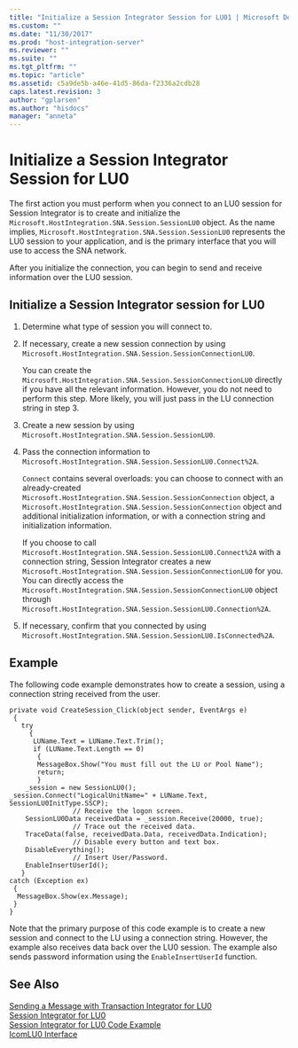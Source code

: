 ```yaml
---
title: "Initialize a Session Integrator Session for LU01 | Microsoft Docs"
ms.custom: ""
ms.date: "11/30/2017"
ms.prod: "host-integration-server"
ms.reviewer: ""
ms.suite: ""
ms.tgt_pltfrm: ""
ms.topic: "article"
ms.assetid: c5a9de5b-a46e-41d5-86da-f2336a2cdb28
caps.latest.revision: 3
author: "gplarsen"
ms.author: "hisdocs"
manager: "anneta"
---
```

# Initialize a Session Integrator Session for LU0
The first action you must perform when you connect to an LU0 session for Session  Integrator is to create and initialize the `Microsoft.HostIntegration.SNA.Session.SessionLU0` object. As the name implies, `Microsoft.HostIntegration.SNA.Session.SessionLU0` represents the LU0 session to your application, and is the primary interface that you will use to access the SNA network.  
  
 After you initialize the connection, you can begin to send and receive information over the LU0 session.  
  
## Initialize a Session Integrator session for LU0  
  
1.  Determine what type of session you will connect to.  
  
2.  If necessary, create a new session connection by using `Microsoft.HostIntegration.SNA.Session.SessionConnectionLU0`.  
  
     You can create the `Microsoft.HostIntegration.SNA.Session.SessionConnectionLU0` directly if you have all the relevant information. However, you do not need to perform this step. More likely, you will just pass in the LU connection string in step 3.  
  
3.  Create a new session by using `Microsoft.HostIntegration.SNA.Session.SessionLU0`.  
  
4.  Pass the connection information to `Microsoft.HostIntegration.SNA.Session.SessionLU0.Connect%2A`.  
  
     `Connect` contains several overloads: you can choose to connect with an already-created `Microsoft.HostIntegration.SNA.Session.SessionConnection` object, a `Microsoft.HostIntegration.SNA.Session.SessionConnection` object and additional initialization information, or with a connection string and initialization information.  
  
     If you choose to call `Microsoft.HostIntegration.SNA.Session.SessionLU0.Connect%2A` with a connection string, Session Integrator creates a new `Microsoft.HostIntegration.SNA.Session.SessionConnectionLU0` for you. You can directly access the `Microsoft.HostIntegration.SNA.Session.SessionConnectionLU0` object through `Microsoft.HostIntegration.SNA.Session.SessionLU0.Connection%2A`.  
  
5.  If necessary, confirm that you connected by using `Microsoft.HostIntegration.SNA.Session.SessionLU0.IsConnected%2A`.  
  
## Example  
 The following code example demonstrates how to create a session, using a connection string received from the user.  
  
```  
private void CreateSession_Click(object sender, EventArgs e)  
 {  
   try  
     {  
      LUName.Text = LUName.Text.Trim();  
      if (LUName.Text.Length == 0)  
       {  
       MessageBox.Show("You must fill out the LU or Pool Name");  
       return;  
       }  
    _session = new SessionLU0();    _session.Connect("LogicalUnitName=" + LUName.Text, SessionLU0InitType.SSCP);  
                // Receive the logon screen.  
    SessionLU0Data receivedData = _session.Receive(20000, true);  
                // Trace out the received data.  
    TraceData(false, receivedData.Data, receivedData.Indication);  
                // Disable every button and text box.  
    DisableEverything();  
                // Insert User/Password.  
    EnableInsertUserId();  
   }  
catch (Exception ex)  
 {  
  MessageBox.Show(ex.Message);  
 }  
}  
```  
  
 Note that the primary purpose of this code example is to create a new session and connect to the LU using a connection string. However, the example also receives data back over the LU0 session. The example also sends password information using the `EnableInsertUserId` function.  
  
## See Also  
 [Sending a Message with Transaction Integrator for LU0](../core/sending-a-message-with-transaction-integrator-for-lu01.md)   
 [Session Integrator for LU0](../core/session-integrator-for-lu02.md)   
 [Session Integrator for LU0 Code Example](../core/session-integrator-for-lu0-code-example2.md)   
 [IcomLU0 Interface](./icomlu0-interface2.md)